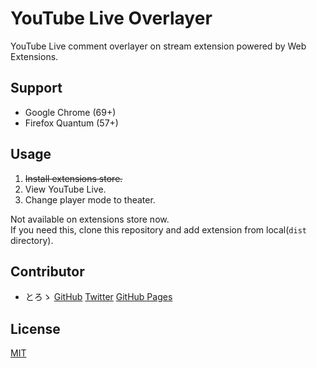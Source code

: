 # YouTube Live Overlayer

YouTube Live comment overlayer on stream extension powered by Web Extensions.

## Support

* Google Chrome (69+)
* Firefox Quantum (57+)

## Usage

1. ~~Install extensions store.~~  
2. View YouTube Live.
3. Change player mode to theater.

Not available on extensions store now.  
If you need this, clone this repository and add extension from local(`dist` directory).

## Contributor

* とろゝ [GitHub](https://github.com/toro-ponz) [Twitter](https://twitter.com/toro_ponz) [GitHub Pages](https://toro-ponz.github.io/)

## License

[MIT](LICENSE)
